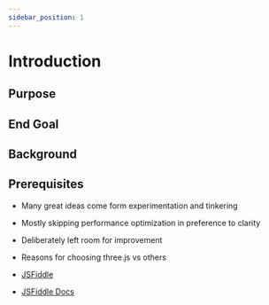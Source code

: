 ```yaml
---
sidebar_position: 1
---
```


# Introduction

## Purpose

## End Goal

## Background

## Prerequisites

* Many great ideas come form experimentation and tinkering
* Mostly skipping performance optimization in preference to clarity
* Deliberately left room for improvement

* Reasons for choosing three.js vs others
* [JSFiddle](https://jsfiddle.net)
* [JSFiddle Docs](https://docs.jsfiddle.net)
